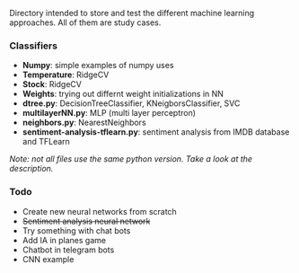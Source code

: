 Directory intended to store and test the different machine learning approaches. All of them are study cases.

### Classifiers
- __Numpy__: simple examples of numpy uses
- __Temperature__: RidgeCV
- __Stock__: RidgeCV
- __Weights__: trying out differnt weight initializations in NN
- __dtree.py__: DecisionTreeClassifier, KNeigborsClassifier, SVC
- __multilayerNN.py__: MLP (multi layer perceptron)
- __neighbors.py__: NearestNeighbors
- __sentiment-analysis-tflearn.py__: sentiment analysis from IMDB database and TFLearn

_Note: not all files use the same python version. Take a look at the description._

### Todo
- Create new neural networks from scratch
- ~~Sentiment analysis neural network~~
- Try something with chat bots
- Add IA in planes game
- Chatbot in telegram bots
- CNN example
